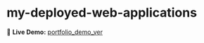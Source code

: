 # my-deployed-web-applications

🚀 **Live Demo:** [portfolio_demo_ver](https://kingslayer458.github.io/my-deployed-web-applications/)
